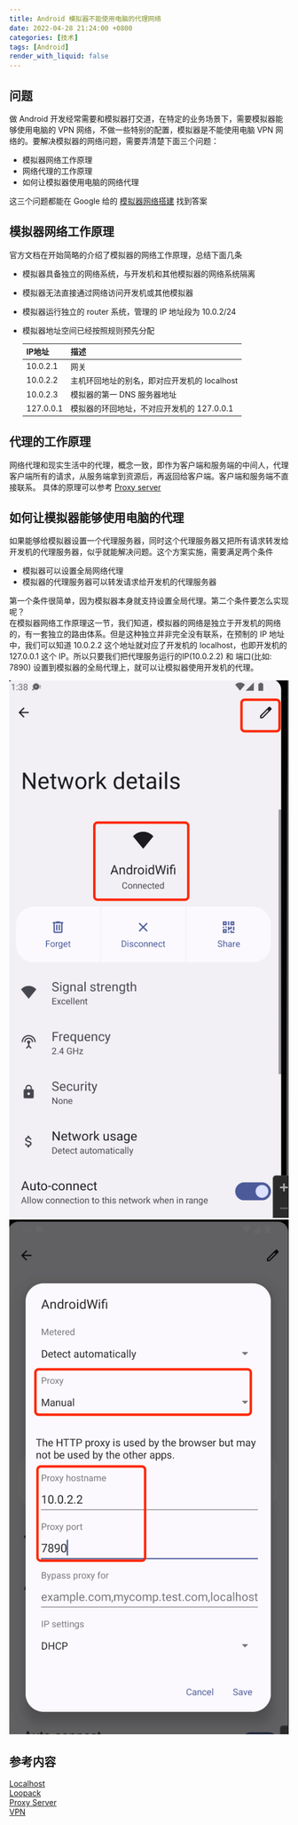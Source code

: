 ```yaml
---
title: Android 模拟器不能使用电脑的代理网络
date: 2022-04-28 21:24:00 +0800
categories: [技术]
tags: [Android]
render_with_liquid: false
---
```


## 问题

做 Android 开发经常需要和模拟器打交道，在特定的业务场景下，需要模拟器能够使用电脑的 VPN 网络，不做一些特别的配置，模拟器是不能使用电脑 VPN 网络的。要解决模拟器的网络问题，需要弄清楚下面三个问题：
* 模拟器网络工作原理
* 网络代理的工作原理
* 如何让模拟器使用电脑的网络代理

这三个问题都能在 Google 给的 [模拟器网络搭建](https://developer.android.com/studio/run/emulator-networking) 找到答案

## 模拟器网络工作原理

官方文档在开始简略的介绍了模拟器的网络工作原理，总结下面几条
* 模拟器具备独立的网络系统，与开发机和其他模拟器的网络系统隔离
* 模拟器无法直接通过网络访问开发机或其他模拟器
* 模拟器运行独立的 router 系统，管理的 IP 地址段为 10.0.2/24
* 模拟器地址空间已经按照规则预先分配  

    IP地址     | 描述
    ----------| -------------
    10.0.2.1  | 网关
    10.0.2.2  | 主机环回地址的别名，即对应开发机的 localhost
    10.0.2.3  | 模拟器的第一 DNS 服务器地址
    127.0.0.1 | 模拟器的环回地址，不对应开发机的 127.0.0.1

## 代理的工作原理

 网络代理和现实生活中的代理，概念一致，即作为客户端和服务端的中间人，代理客户端所有的请求，从服务端拿到资源后，再返回给客户端。客户端和服务端不直接联系。
 具体的原理可以参考 [Proxy server](https://en.wikipedia.org/wiki/Proxy_server)

## 如何让模拟器能够使用电脑的代理

 如果能够给模拟器设置一个代理服务器，同时这个代理服务器又把所有请求转发给开发机的代理服务器，似乎就能解决问题。这个方案实施，需要满足两个条件
 * 模拟器可以设置全局网络代理
 * 模拟器的代理服务器可以转发请求给开发机的代理服务器

 第一个条件很简单，因为模拟器本身就支持设置全局代理。第二个条件要怎么实现呢？  
 在模拟器网络工作原理这一节，我们知道，模拟器的网络是独立于开发机的网络的，有一套独立的路由体系。但是这种独立并非完全没有联系，在预制的 IP 地址中，我们可以知道 10.0.2.2 这个地址就对应了开发机的 localhost，也即开发机的 127.0.0.1 这个 IP。所以只要我们把代理服务运行的IP(10.0.2.2) 和 端口(比如: 7890) 设置到模拟器的全局代理上，就可以让模拟器使用开发机的代理。

![wifi-detail](/assets/img/posts/android-emulator/wifi_detail.png)  
![config-proxy](/assets/img/posts/android-emulator/config_proxy.png)  

## 参考内容  

[Localhost](https://en.wikipedia.org/wiki/Localhost)  
[Loopack](https://en.wikipedia.org/wiki/Loopback)  
[Proxy Server](https://en.wikipedia.org/wiki/Proxy_server)  
[VPN](https://en.wikipedia.org/wiki/Virtual_private_network)

